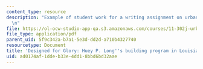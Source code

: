 ```yaml
---
content_type: resource
description: "Example of student work for a writing assignment on urban design politics.\r\
  \n"
file: https://ol-ocw-studio-app-qa.s3.amazonaws.com/courses/11-302j-urban-design-politics-spring-2010/ad0174af1ddeb33e4dd18bbd6bd32aae_MIT11_302JS10_hebert1.pdf
file_type: application/pdf
parent_uid: 5f9c342a-b7a1-5e3d-dd2d-a710b4327740
resourcetype: Document
title: 'Designed for Glory: Huey P. Long''s building program in Louisiana'
uid: ad0174af-1dde-b33e-4dd1-8bbd6bd32aae
---
```


